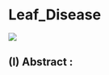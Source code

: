 # Leaf_Disease 

![](https://github.com/CodingWitcher/Leaf_Diseases/blob/master/images_for_readme/promotional_pic.webp)

## (I) Abstract : 

